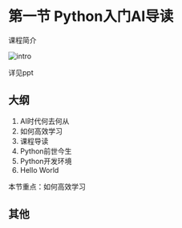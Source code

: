 # 第一节 Python入门AI导读

课程简介

![intro](../第一节/fig/intro.png)

详见ppt

## 大纲

1. AI时代何去何从
1. 如何高效学习
1. 课程导读
1. Python前世今生
1. Python开发环境
1. Hello World

本节重点：如何高效学习

## 其他

